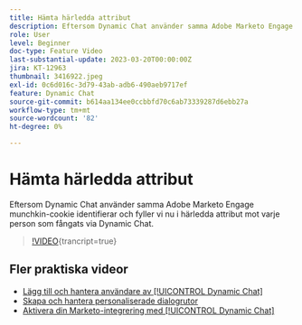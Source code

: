 ```yaml
---
title: Hämta härledda attribut
description: Eftersom Dynamic Chat använder samma Adobe Marketo Engage munchkin-cookie identifierar och fyller vi nu i härledda attribut mot alla som fångats via Dynamic Chat
role: User
level: Beginner
doc-type: Feature Video
last-substantial-update: 2023-03-20T00:00:00Z
jira: KT-12963
thumbnail: 3416922.jpeg
exl-id: 0c6d016c-3d79-43ab-adb6-490aeb9717ef
feature: Dynamic Chat
source-git-commit: b614aa134ee0ccbbfd70c6ab73339287d6ebb27a
workflow-type: tm+mt
source-wordcount: '82'
ht-degree: 0%

---
```


# Hämta härledda attribut

Eftersom Dynamic Chat använder samma Adobe Marketo Engage munchkin-cookie identifierar och fyller vi nu i härledda attribut mot varje person som fångats via Dynamic Chat.

>[!VIDEO](https://video.tv.adobe.com/v/3416922/?quality=12&learn=on){trancript=true}

## Fler praktiska videor

* [Lägg till och hantera användare av [!UICONTROL Dynamic Chat]](user-management.md)
* [Skapa och hantera personaliserade dialogrutor](dialogue-management.md)
* [Aktivera din Marketo-integrering med [!UICONTROL Dynamic Chat]](marketo-integration.md)
